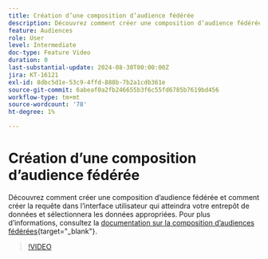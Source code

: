 ```yaml
---
title: Création d’une composition d’audience fédérée
description: Découvrez comment créer une composition d’audience fédérée et comment créer la requête dans l’interface utilisateur qui atteindra votre entrepôt de données et sélectionnera les données appropriées.
feature: Audiences
role: User
level: Intermediate
doc-type: Feature Video
duration: 0
last-substantial-update: 2024-08-30T00:00:00Z
jira: KT-16121
exl-id: 8dbc5d1e-53c9-4ffd-888b-7b2a1cdb361e
source-git-commit: 6abeaf0a2fb246655b3f6c55fd6785b7619bd456
workflow-type: tm+mt
source-wordcount: '78'
ht-degree: 1%

---
```


# Création d’une composition d’audience fédérée

Découvrez comment créer une composition d’audience fédérée et comment créer la requête dans l’interface utilisateur qui atteindra votre entrepôt de données et sélectionnera les données appropriées. Pour plus d’informations, consultez la [documentation sur la composition d’audiences fédérées](https://experienceleague.adobe.com/fr/docs/federated-audience-composition/using/home){target="_blank"}.

>[!VIDEO](https://video.tv.adobe.com/v/3433247/?learn=on&enablevpops)
